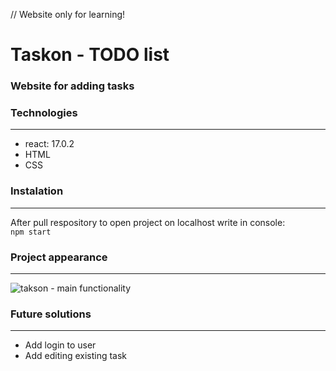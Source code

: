 // Website only for learning!
# Taskon - TODO list
### Website for adding tasks

### Technologies

***

* react: 17.0.2
* HTML
* CSS

### Instalation

***

After pull respository to open project on localhost write in console:  
```npm start```

### Project appearance

***
 
![takson - main functionality](https://user-images.githubusercontent.com/47725233/122254268-41a6cc80-cecd-11eb-9125-030ee803a9a7.png)
  

### Future solutions

***

* Add login to user
* Add editing existing task
